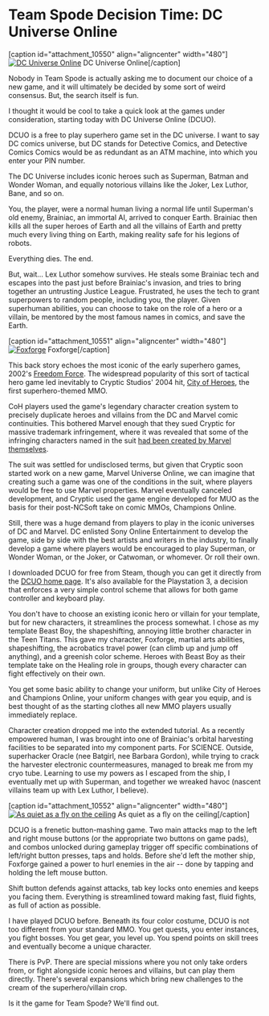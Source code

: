 # Team Spode Decision Time: DC Universe Online

[caption id="attachment\_10550" align="aligncenter" width="480"][![](http://westkarana.com/wp-content/uploads/2013/01/DCGame-2013-01-01-08-05-05-76-480x352.jpg "DC Universe Online")](http://westkarana.com/wp-content/uploads/2013/01/DCGame-2013-01-01-08-05-05-76.jpg) DC Universe Online[/caption]

Nobody in Team Spode is actually asking me to document our choice of a new game, and it will ultimately be decided by some sort of weird consensus. But, the search itself is fun.

I thought it would be cool to take a quick look at the games under consideration, starting today with DC Universe Online (DCUO).

DCUO is a free to play superhero game set in the DC universe. I want to say DC comics universe, but DC stands for Detective Comics, and Detective Comics Comics would be as redundant as an ATM machine, into which you enter your PIN number.

The DC Universe includes iconic heroes such as Superman, Batman and Wonder Woman, and equally notorious villains like the Joker, Lex Luthor, Bane, and so on.

You, the player, were a normal human living a normal life until Superman's old enemy, Brainiac, an immortal AI, arrived to conquer Earth. Brainiac then kills all the super heroes of Earth and all the villains of Earth and pretty much every living thing on Earth, making reality safe for his legions of robots.

Everything dies. The end.

But, wait... Lex Luthor somehow survives. He steals some Brainiac tech and escapes into the past just before Brainiac's invasion, and tries to bring together an untrusting Justice League. Frustrated, he uses the tech to grant superpowers to random people, including you, the player. Given superhuman abilities, you can choose to take on the role of a hero or a villain, be mentored by the most famous names in comics, and save the Earth.

[caption id="attachment\_10551" align="aligncenter" width="480"][![](http://westkarana.com/wp-content/uploads/2013/01/DCGame-2013-01-01-07-34-17-24-480x384.jpg "Foxforge")](http://westkarana.com/wp-content/uploads/2013/01/DCGame-2013-01-01-07-34-17-24.jpg) Foxforge[/caption]

This back story echoes the most iconic of the early superhero games, 2002's [Freedom Force](http://en.wikipedia.org/wiki/Freedom_Force_(2002_video_game)). The widespread popularity of this sort of tactical hero game led inevitably to Cryptic Studios' 2004 hit, [City of Heroes](http://en.wikipedia.org/wiki/City_of_Heroes), the first superhero-themed MMO.

CoH players used the game's legendary character creation system to precisely duplicate heroes and villains from the DC and Marvel comic continuities. This bothered Marvel enough that they sued Cryptic for massive trademark infringement, where it was revealed that some of the infringing characters named in the suit [had been created by Marvel themselves](http://en.wikipedia.org/wiki/City_of_Heroes#Suit_by_Marvel).

The suit was settled for undisclosed terms, but given that Cryptic soon started work on a new game, Marvel Universe Online, we can imagine that creating such a game was one of the conditions in the suit, where players would be free to use Marvel properties. Marvel eventually canceled development, and Cryptic used the game engine developed for MUO as the basis for their post-NCSoft take on comic MMOs, Champions Online.

Still, there was a huge demand from players to play in the iconic universes of DC and Marvel. DC enlisted Sony Online Entertainment to develop the game, side by side with the best artists and writers in the industry, to finally develop a game where players would be encouraged to play Superman, or Wonder Woman, or the Joker, or Catwoman, or whomever. Or roll their own.

I downloaded DCUO for free from Steam, though you can get it directly from the [DCUO home page](http://www.dcuniverseonline.com/). It's also available for the Playstation 3, a decision that enforces a very simple control scheme that allows for both game controller and keyboard play.

You don't have to choose an existing iconic hero or villain for your template, but for new characters, it streamlines the process somewhat. I chose as my template Beast Boy, the shapeshifting, annoying little brother character in the Teen Titans. This gave my character, Foxforge, martial arts abilities, shapeshifting, the acrobatics travel power (can climb up and jump off anything), and a greenish color scheme. Heroes with Beast Boy as their template take on the Healing role in groups, though every character can fight effectively on their own.

You get some basic ability to change your uniform, but unlike City of Heroes and Champions Online, your uniform changes with gear you equip, and is best thought of as the starting clothes all new MMO players usually immediately replace.

Character creation dropped me into the extended tutorial. As a recently empowered human, I was brought into one of Brainiac's orbital harvesting facilities to be separated into my component parts. For SCIENCE. Outside, superhacker Oracle (nee Batgirl, nee Barbara Gordon), while trying to crack the harvester electronic countermeasures, managed to break me from my cryo tube. Learning to use my powers as I escaped from the ship, I eventually met up with Superman, and together we wreaked havoc (nascent villains team up with Lex Luthor, I believe).

[caption id="attachment\_10552" align="aligncenter" width="480"][![](http://westkarana.com/wp-content/uploads/2013/01/DCGame-2013-01-01-08-01-59-44-480x300.jpg "As quiet as a fly on the ceiling")](http://westkarana.com/wp-content/uploads/2013/01/DCGame-2013-01-01-08-01-59-44.jpg) As quiet as a fly on the ceiling[/caption]

DCUO is a frenetic button-mashing game. Two main attacks map to the left and right mouse buttons (or the appropriate two buttons on game pads), and combos unlocked during gameplay trigger off specific combinations of left/right button presses, taps and holds. Before she'd left the mother ship, Foxforge gained a power to hurl enemies in the air -- done by tapping and holding the left mouse button.

Shift button defends against attacks, tab key locks onto enemies and keeps you facing them. Everything is streamlined toward making fast, fluid fights, as full of action as possible.

I have played DCUO before. Beneath its four color costume, DCUO is not too different from your standard MMO. You get quests, you enter instances, you fight bosses. You get gear, you level up. You spend points on skill trees and eventually become a unique character.

There is PvP. There are special missions where you not only take orders from, or fight alongside iconic heroes and villains, but can play them directly. There's several expansions which bring new challenges to the cream of the superhero/villain crop.

Is it the game for Team Spode? We'll find out.

